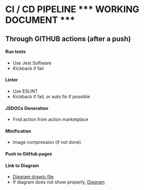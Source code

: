 # CI / CD PIPELINE *** WORKING DOCUMENT *** 

## Through GITHUB actions (after a push)

#### Run tests
- Use Jest Software
- Kickback if fail

#### Linter
- Use ESLINT
- Kickback if fail, or auto fix if possible

#### JSDOCs Generation
- Find action from action marketplace 

#### Minification
- Image compression (if not done)

#### Push to GitHub pages

#### Link to Diagram
- [Diagram drawio file](admin/cipipeline/phase1.drawio.png)
- If diagram does not show properly, [Diagram](admin/cpipeline/phase1diagram.png)
